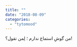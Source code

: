 ```yaml
---
title: ""
date: "2018-08-09"
categories: 
  - "tytomood"
---
```


من گوشِ استماع ندارم ؛ لِمن تقول؟!
